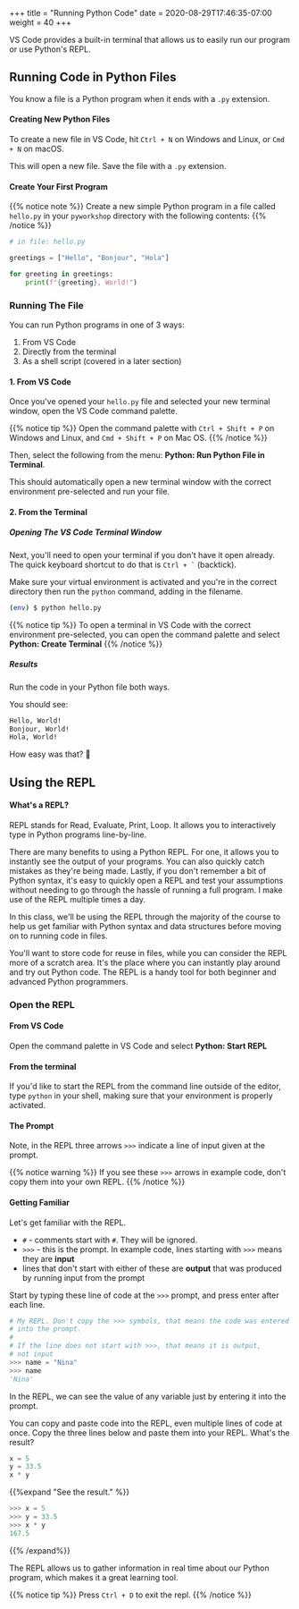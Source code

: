 +++
title = "Running Python Code"
date = 2020-08-29T17:46:35-07:00
weight = 40
+++

VS Code provides a built-in terminal that allows us to easily run our program or use Python's REPL.

## Running Code in Python Files

You know a file is a Python program when it ends with a `.py` extension.

#### Creating New Python Files

To create a new file in VS Code, hit `Ctrl + N` on Windows and Linux, or `Cmd + N` on macOS.

This will open a new file. Save the file with a `.py` extension.

#### Create Your First Program

{{% notice note %}}
Create a new simple Python program in a file called `hello.py` in your `pyworkshop` directory with the following contents:
{{% /notice %}}

```python
# in file: hello.py

greetings = ["Hello", "Bonjour", "Hola"]

for greeting in greetings:
    print(f"{greeting}, World!")
```

### Running The File

You can run Python programs in one of 3 ways:
1. From VS Code
2. Directly from the terminal
3. As a shell script (covered in a later section)

#### 1. From VS Code

Once you've opened your `hello.py` file and selected your new terminal window, open the VS Code command palette.

{{% notice tip %}}
Open the command palette with `Ctrl + Shift + P` on Windows and Linux, and `Cmd + Shift + P` on Mac OS.
{{% /notice %}}

Then, select the following from the menu: **Python: Run Python File in Terminal**.

This should automatically open a new terminal window with the correct environment pre-selected and run your file.

#### 2. From the Terminal

##### Opening The VS Code Terminal Window

Next, you'll need to open your terminal if you don't have it open already. The quick keyboard shortcut to do that is <code>Ctrl + &#96;</code> (backtick).

Make sure your virtual environment is activated and you're in the correct directory then run the `python` command, adding in the filename.

```bash
(env) $ python hello.py
```


{{% notice tip %}}
To open a terminal in VS Code with the correct environment pre-selected, you can open the command palette and select **Python: Create Terminal**
{{% /notice %}}


##### Results

Run the code in your Python file both ways. 

You should see:

```bash
Hello, World!
Bonjour, World!
Hola, World!
```

How easy was that? 🎉


## Using the REPL

#### What's a REPL?

REPL stands for Read, Evaluate, Print, Loop. It allows you to interactively type in Python programs line-by-line.


There are many benefits to using a Python REPL. For one, it allows you to instantly see the output of your programs. You can also quickly catch mistakes as they're being made. Lastly, if you don't remember a bit of Python syntax, it's easy to quickly open a REPL and test your assumptions without needing to go through the hassle of running a full program. I make use of the REPL multiple times a day. 

In this class, we'll be using the REPL through the majority of the course to help us get familiar with Python syntax and data structures before moving on to running code in files.

You'll want to store code for reuse in files, while you can consider the REPL more of a scratch area. It's the place where you can instantly play around and try out Python code. The REPL is a handy tool for both beginner and advanced Python programmers.

### Open the REPL

#### From VS Code
Open the command palette in VS Code and select **Python: Start REPL**

#### From the terminal
If you'd like to start the REPL from the command line outside of the editor, type `python` in your shell, making sure that your environment is properly activated.

#### The Prompt

Note, in the REPL three arrows `>>>` indicate a line of input given at the prompt.

{{% notice warning %}}
If you see these `>>>` arrows in example code, don't copy them into your own REPL.
{{% /notice %}}

#### Getting Familiar


Let's get familiar with the REPL.

- `#` - comments start with `#`. They will be ignored.
- `>>>` - this is the prompt. In example code, lines starting with `>>>` means they are **input**
- lines that don't start with either of these are **output** that was produced by running input from the prompt

Start by typing these line of code at the `>>>` prompt, and press enter after each line.

```python
# My REPL. Don't copy the >>> symbols, that means the code was entered
# into the prompt.
#
# If the line does not start with >>>, that means it is output,
# not input
>>> name = "Nina"
>>> name
'Nina'
```

In the REPL, we can see the value of any variable just by entering it into the prompt.

You can copy and paste code into the REPL, even multiple lines of code at once. Copy the three lines below and paste them into your REPL. What's the result?

```python
x = 5
y = 33.5
x * y
```

{{%expand "See the result." %}}
```python
>>> x = 5
>>> y = 33.5
>>> x * y
167.5
```
{{% /expand%}}

The REPL allows us to gather information in real time about our Python program, which makes it a great learning tool.


{{% notice tip %}}
Press `Ctrl + D` to exit the repl.
{{% /notice %}}
